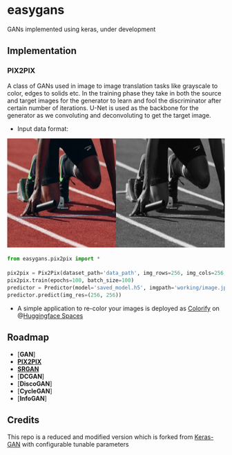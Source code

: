 # easygans
GANs implemented using keras, under development

## Implementation

### __PIX2PIX__

A class of GANs used in image to image translation tasks like grayscale to color, edges to solids etc. In the training phase they take in both the source and target images for the generator to learn and fool the discriminator after certain number of iterations. U-Net is used as the backbone for the generator as we convoluting and deconvoluting to get the target image. 

- Input data format:

![Pix2Pix data](dataformats/image_4.png "Target/Source")

```python
from easygans.pix2pix import *

pix2pix = Pix2Pix(dataset_path='data_path', img_rows=256, img_cols=256, gf=32, df=32)
pix2pix.train(epochs=100, batch_size=100)
predictor = Predictor(model='saved_model.h5', imgpath='working/image.jpg')
predictor.predict(img_res=(256, 256))
```
- A simple application to re-color your images is deployed as [Colorify](https://huggingface.co/spaces/vishnun/Colorify) on @[Huggingface Spaces](https://huggingface.co/spaces)


## Roadmap

- [__GAN__]
- [__PIX2PIX__](https://arxiv.org/abs/1611.07004)
- [__SRGAN__](https://arxiv.org/abs/1609.04802)
- [__DCGAN__]
- [__DiscoGAN__]
- [__CycleGAN__]
- [__InfoGAN__]


## Credits

This repo is a reduced and modified version which is forked from [Keras-GAN](https://github.com/eriklindernoren/Keras-GAN) with configurable tunable parameters
